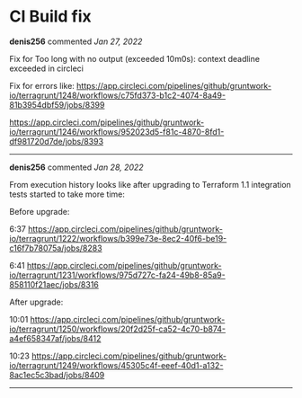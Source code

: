 # CI Build fix

**denis256** commented *Jan 27, 2022*

Fix for Too long with no output (exceeded 10m0s): context deadline exceeded in circleci

Fix for errors like:
https://app.circleci.com/pipelines/github/gruntwork-io/terragrunt/1248/workflows/c75fd373-b1c2-4074-8a49-81b3954dbf59/jobs/8399

https://app.circleci.com/pipelines/github/gruntwork-io/terragrunt/1246/workflows/952023d5-f81c-4870-8fd1-df981720d7de/jobs/8393
<br />
***


**denis256** commented *Jan 28, 2022*

From execution history looks like after upgrading to Terraform 1.1 integration tests started to take more time:

Before upgrade:

6:37
https://app.circleci.com/pipelines/github/gruntwork-io/terragrunt/1222/workflows/b399e73e-8ec2-40f6-be19-c16f7b78075a/jobs/8283

6:41
https://app.circleci.com/pipelines/github/gruntwork-io/terragrunt/1231/workflows/975d727c-fa24-49b8-85a9-858110f21aec/jobs/8316


After upgrade:

10:01
https://app.circleci.com/pipelines/github/gruntwork-io/terragrunt/1250/workflows/20f2d25f-ca52-4c70-b874-a4ef658347af/jobs/8412

10:23
https://app.circleci.com/pipelines/github/gruntwork-io/terragrunt/1249/workflows/45305c4f-eeef-40d1-a132-8ac1ec5c3bad/jobs/8409


***

